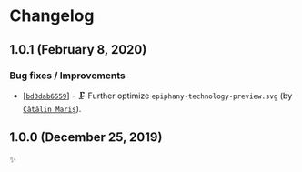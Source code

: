 <!-- markdownlint-disable line-length -->

Changelog
=========

1.0.1 (February 8, 2020)
------------------------

### Bug fixes / Improvements

* [[`bd3dab6559`](https://github.com/alrra/browser-logos/commit/bd3dab6559289cf4f73a4a66b73c1aada76666b0)] - 🗜 Further optimize `epiphany-technology-preview.svg` (by [`Cătălin Mariș`](https://github.com/alrra)).

1.0.0 (December 25, 2019)
-------------------------

✨
